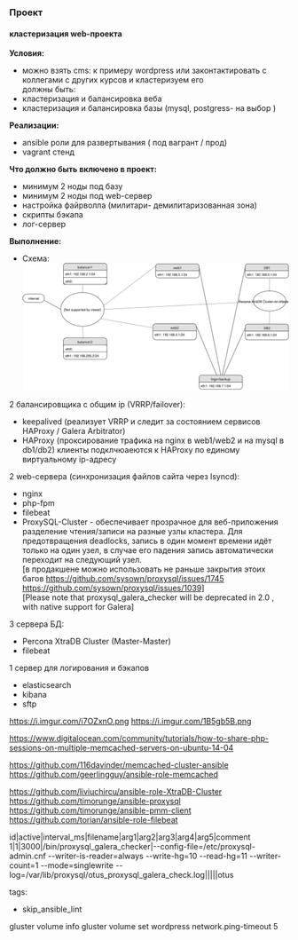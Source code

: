 ### Проект
#### кластеризация web-проекта

**Условия:**  
- можно взять cms: к примеру wordpress или законтактировать с коллегами с других курсов и кластеризуем его  
должны быть:  
- кластеризация и балансировка веба  
- кластеризация и балансировка базы (mysql, postgress- на выбор )  

**Реализации:**  
- ansible роли для развертывания ( под вагрант / прод)  
- vagrant стенд  

**Что должно быть включено в проект:**  
- минимум 2 ноды под базу  
- минимум 2 ноды под web-сервер  
- настройка файрволла (милитари- демилитаризованная зона)  
- скрипты бэкапа  
- лог-сервер  


**Выполнение:**  

- Схема:
![schema](https://raw.githubusercontent.com/YogSottot/otus_linux_1804/master/5.Project/Networkchart_cluster.svg?sanitize=true)

2 балансировщика с общим ip (VRRP/failover):  
- keepalived (реализует VRRP и следит за состоянием сервисов HAProxy / Galera Arbitrator)  
- HAProxy (проксирование трафика на nginx в web1/web2 и на mysql в db1/db2)  клиенты подклчюаеются к HAProxy по единому виртуальному ip-адресу

2 web-сервера (синхронизация файлов сайта через lsyncd):  
- nginx  
- php-fpm  
- filebeat  
- ProxySQL-Cluster - обеспечивает прозрачное для веб-приложения разделение чтения/записи на разные узлы кластера. Для предотвращения deadlocks, запись в один момент времени идёт только на один узел, в случае его падения запись автоматически переходит на следующий узел.  
[в продакшене можно использовать не раньше закрытия этоих багов https://github.com/sysown/proxysql/issues/1745 https://github.com/sysown/proxysql/issues/1039]  
[Please note that proxysql_galera_checker will be deprecated in 2.0 , with native support for Galera]  


3 сервера БД:
- Percona XtraDB Cluster (Master-Master)
- filebeat  

1 сервер для логирования и бэкапов
- elasticsearch
- kibana
- sftp

https://i.imgur.com/i7OZxnO.png
https://i.imgur.com/1B5gb5B.png

https://www.digitalocean.com/community/tutorials/how-to-share-php-sessions-on-multiple-memcached-servers-on-ubuntu-14-04


https://github.com/116davinder/memcached-cluster-ansible
https://github.com/geerlingguy/ansible-role-memcached

https://github.com/liviuchircu/ansible-role-XtraDB-Cluster
https://github.com/timorunge/ansible-proxysql
https://github.com/timorunge/ansible-pmm-client
https://github.com/torian/ansible-role-filebeat


id|active|interval_ms|filename|arg1|arg2|arg3|arg4|arg5|comment
1|1|3000|/bin/proxysql_galera_checker|--config-file=/etc/proxysql-admin.cnf --writer-is-reader=always --write-hg=10 --read-hg=11 --writer-count=1 --mode=singlewrite  --log=/var/lib/proxysql/otus_proxysql_galera_check.log|||||otus

  tags:
  - skip_ansible_lint

  
gluster volume info
 gluster volume set wordpress network.ping-timeout 5
